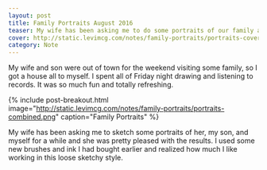 ```yaml
---
layout: post
title: Family Portraits August 2016
teaser: My wife has been asking me to do some portraits of our family and I finally got around to it.
cover: http://static.levimcg.com/notes/family-portraits/portraits-cover.png
category: Note
---
```

My wife and son were out of town for the weekend visiting some family, so I got a house all to myself. I spent all of Friday night drawing and listening to records. It was so much fun and totally refreshing.

{% include post-breakout.html
   image="http://static.levimcg.com/notes/family-portraits/portraits-combined.png"
   caption="Family Portraits" %}

My wife has been asking me to sketch some portraits of her, my son, and myself for a while and she was pretty pleased with the results. I used some new brushes and ink I had bought earlier and realized how much I like working in this loose sketchy style.

